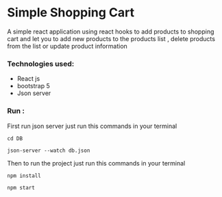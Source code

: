 # Simple Shopping Cart

A simple react application using react hooks to add products to shopping cart and let you to add new products to the products list , delete products from the list or update product information <br>

### Technologies used:
- React js <br>
- bootstrap 5 <br>
- Json server <br>

### Run :

First run json server just run this commands in your terminal

```
cd DB

json-server --watch db.json

```

Then to run the project just run this commands in your terminal

```
npm install

npm start

```

